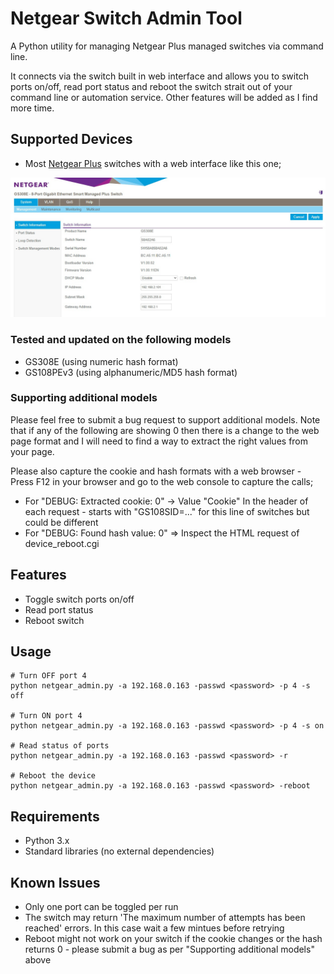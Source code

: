 # Netgear Switch Admin Tool

A Python utility for managing Netgear Plus managed switches via command line. 

It connects via the switch built in web interface and allows you to switch ports on/off, read port status and reboot the switch strait out of your command line or automation service. Other features will be added as I find more time.

## Supported Devices

- Most [Netgear Plus]( https://www.netgear.com/ca-en/business/wired/switches/plus/) switches with a web interface like this one; 

![Netgear Plus web interface](img/web-interface.jpg) 

### Tested and updated on the following models

- GS308E (using numeric hash format)
- GS108PEv3 (using alphanumeric/MD5 hash format)

### Supporting additional models

Please feel free to submit a bug request to support additional models. Note that if any of the following are showing 0 then there is a change to the web page format and I will need to find a way to extract the right values from your page.

Please also capture the cookie and hash formats with a web browser - Press F12 in your browser and go to the web console to capture the calls;

- For "DEBUG: Extracted cookie: 0" -> Value "Cookie" In the header of each request - starts with "GS108SID=..." for this line of switches but could be different 
- For "DEBUG: Found hash value: 0" => Inspect the HTML request of device_reboot.cgi 

## Features

- Toggle switch ports on/off
- Read port status
- Reboot switch

## Usage

```
# Turn OFF port 4
python netgear_admin.py -a 192.168.0.163 -passwd <password> -p 4 -s off

# Turn ON port 4
python netgear_admin.py -a 192.168.0.163 -passwd <password> -p 4 -s on

# Read status of ports
python netgear_admin.py -a 192.168.0.163 -passwd <password> -r

# Reboot the device
python netgear_admin.py -a 192.168.0.163 -passwd <password> -reboot
```

## Requirements

- Python 3.x
- Standard libraries (no external dependencies)

## Known Issues

- Only one port can be toggled per run
- The switch may return 'The maximum number of attempts has been reached' errors. In this case wait a few mintues before retrying
- Reboot might not work on your switch if the cookie changes or the hash returns 0 - please submit a bug as per "Supporting additional models" above
